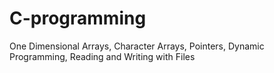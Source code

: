# C-programming
One Dimensional Arrays, Character Arrays, Pointers, Dynamic Programming, Reading and Writing with Files
